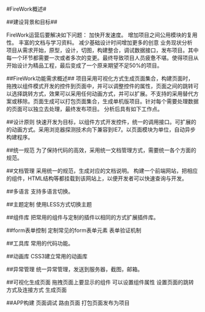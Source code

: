 #FireWork概述#

##建设背景和目标##

FireWork运营后要解决如下问题：
	加快开发速度。
	增加项目之间公用模块的复用性。
	丰富的文档与学习资料。
	减少基础设计时间增加更多的创意
	业务现状分析
项目从需求开始，原型，设计，切图，构建整合，调试数据接口，发布项目。其中每一个环节都需要一次或者多次的变更。最终导致项目人员疲惫不堪。使得项目从开始设计为精品工程，最后变成了一个原来期望不足50%的项目。

##FireWork功能需求概述##
项目采用可视化方式生成页面集合，构建页面时，拖拽以组件模式开发的控件到页面中，并可以调整控件的属性，页面之间的跳转可以选择跳转方式，效果可以采用任何动画方式，并可以扩展。不支持的采用替代方案或移除。页面生成可以打包页面集合，生成单机版项目。针对每个需要处理数据的页面可以独立去处理，最终发布项目。
分析后具有如下工作点。

##设计原则
快速开发为目标，以组件方式开发控件，统一的调用接口。可扩展的的动画方式。采用浏览器探测技术向下兼容到IE7。以页面模块为单位，自动异步构建程序。

##统一规范
为了保持代码的高效，采用统一文档管理方式，需要统一各个方面的规范。

##文档管理
采用统一的规范，生成对应的文档说明。
构建一个前端网站，把相应的组件，HTML结构等都挂载到该网站上，以便开发者可以快速查询与开发。

##多语言
支持多语言切换。

##主题定制
使用LESS方式切换主题

##组件库
把常用的组件与定制的插件以相同的方式扩展插件库。

##form表单控制
定制常见的form表单元素
表单验证机制

##工具库
常用的代码功能。

##动画库
CSS3建立常用的动画库

##异常管理
统一异常管理，发送到服务器，截图，邮箱。

##可视化生成页面
拖拽页面上要显示的组件
可以设置组件属性
设置页面的跳转方式及连接方式
生成页面

##APP构建
页面调试
路由页面
打包页面发布为项目